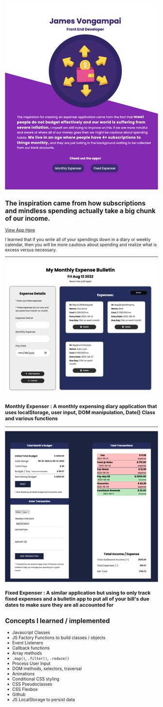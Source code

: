 ![monthly-expenser](./assets/about.png)
## The inspiration came from how subscriptions and mindless spending actually take a big chunk of our income.

[View App Here](https://jaythomasv29.github.io/expenser-app/about.html)

I learned that if you write all of your spendings down in a diary or weekly calendar, then you will be more cautious about spending and realize what is excess versus necessary.

----

![monthly-expenser](./assets/monthly.png)
### Monthly Expenser : A monthly expensing diary application that uses localStorage, user input, DOM manipulation, Date() Class and various functions

-------

![fixed-expenser](./assets/fixed.png)
### Fixed Expenser : A similar application but using to only track fixed expenses and a bulletin app to put all of your bill's due dates to make sure they are all accounted for


## Concepts I learned / implemented
- Javascript Classes
- JS Factory Functions to build classes / objects
- Event Listeners
- Callback functions
- Array methods
- `.map()`, `.filter()`, `.reduce()`
- Process User Input
- DOM methods, selectors, traversal
- Animations
- Conditional CSS styling
- CSS Pseudoclasses
- CSS Flexbox
- Github
- JS LocalStorage to persist data

